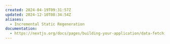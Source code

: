 ```yaml
---
created: 2024-04-19T09:31:57Z
updated: 2024-12-10T08:34:54Z
aliases:
  - Incremental Static Regeneration
documentation:
  - https://nextjs.org/docs/pages/building-your-application/data-fetching/incremental-static-regeneration
---
```

